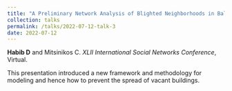 ```yaml
---	
title: "A Preliminary Network Analysis of Blighted Neighborhoods in Baltimore City"	
collection: talks	
permalink: /talks/2022-07-12-talk-3	
date: 2022-07-12
---	
```

**Habib D** and Mitsinikos C. *XLII International Social Networks Conference*, Virtual.

This presentation introduced a new framework and methodology for modeling and hence how to prevent the spread of vacant buildings. 
